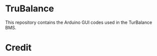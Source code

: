 # TruBalance
This repository contains the Arduino GUI codes used in the TurBalance BMS.




# Credit
